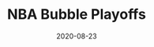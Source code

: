 ---
layout: layouts/post.njk
title: NBA Bubble Playoffs
date: 2020-08-23
humanDate: August 23rd, 2020
tags: [
    post,
    total,
    past_seasons
]
totalDonations: 150
doneeShort: "CHOP #2"
donee: The Childrens Hospital of Philadelphia
doneeLink: https://www.chop.edu/
threadLink: https://www.reddit.com/r/sixers/comments/if5tpc/one_final_push_pledging_50_to_chop_childrens/
desc: "ONE FINAL PUSH. Pledging $50 to CHOP (Children’s Hospital of Philadelphia) for the Sixers to WIN TODAY against Boston. DON’T. GET. SWEPT."
---